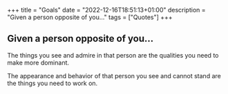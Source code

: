 +++
title = "Goals"
date = "2022-12-16T18:51:13+01:00"
description = "Given a person opposite of you..."
tags = ["Quotes"]
+++

## Given a person opposite of you...

The things you see and admire in that person are the qualities you need to make more dominant.

The appearance and behavior of that person you see and cannot stand are the things you need to work on.
